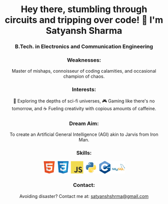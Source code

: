 <!-- Introduction Section -->
<h1 align="center">Hey there, stumbling through circuits and tripping over code! 🤖 I'm Satyansh Sharma</h1>

<!-- Summary Section -->
<h3 align="center">B.Tech. in Electronics and Communication Engineering</h3>

<!-- Weaknesses Section -->
<h3 align="center">Weaknesses:</h3>
<p align="center">Master of mishaps, connoisseur of coding calamities, and occasional champion of chaos.</p>

<!-- Interests Section -->
<h3 align="center">Interests:</h3>
<p align="center">🚀 Exploring the depths of sci-fi universes, 🎮 Gaming like there's no tomorrow, and ☕️ Fueling creativity with copious amounts of caffeine.</p>

<!-- Dream Aim Section -->
<h3 align="center">Dream Aim:</h3>
<p align="center">To create an Artificial General Intelligence (AGI) akin to Jarvis from Iron Man.</p>

<!-- Technologies Section -->
<h3 align="center">Skills:</h3>
<p align="center">
  <!-- Frontend -->
  <img src="https://raw.githubusercontent.com/devicons/devicon/master/icons/html5/html5-original.svg" alt="HTML5" width="40" height="40"/>
  <img src="https://raw.githubusercontent.com/devicons/devicon/master/icons/css3/css3-original.svg" alt="CSS3" width="40" height="40"/>
  <img src="https://raw.githubusercontent.com/devicons/devicon/master/icons/javascript/javascript-original.svg" alt="JavaScript" width="40" height="40"/>
  
  <!-- Backend -->
  <img src="https://raw.githubusercontent.com/devicons/devicon/master/icons/python/python-original.svg" alt="Python" width="40" height="40"/>
  <img src="https://raw.githubusercontent.com/devicons/devicon/master/icons/cplusplus/cplusplus-original.svg" alt="C++" width="40" height="40"/>
  
  <!-- Database -->
  <img src="https://raw.githubusercontent.com/devicons/devicon/master/icons/mysql/mysql-original-wordmark.svg" alt="MySQL" width="40" height="40"/>
</p>

<!-- Contact Section -->
<h3 align="center">Contact:</h3>
<p align="center">Avoiding disaster? Contact me at: <a href="mailto:satyanshshrma@gmail.com">satyanshshrma@gmail.com</a></p>
